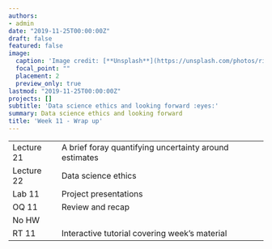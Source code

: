 ```yaml
---
authors:
- admin
date: "2019-11-25T00:00:00Z"
draft: false
featured: false
image:
  caption: 'Image credit: [**Unsplash**](https://unsplash.com/photos/riYdn15o96U)'
  focal_point: ""
  placement: 2
  preview_only: true
lastmod: "2019-11-25T00:00:00Z"
projects: []
subtitle: 'Data science ethics and looking forward :eyes:'
summary: Data science ethics and looking forward
title: 'Week 11 - Wrap up'
---
```


|            |  |
|------------|----------|
| Lecture 21 | A brief foray quantifying uncertainty around estimates |
| Lecture 22 | Data science ethics |
| Lab 11     | Project presentations |
| OQ 11      | Review and recap |
| No HW      |   |
| RT 11      | Interactive tutorial covering week’s material |
